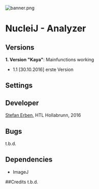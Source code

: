 ![banner.png](https://bitbucket.org/repo/LA8ez6/images/2002928435-banner.png)

# NucleiJ - Analyzer

## Versions

**1. Version "Kaya"**: Mainfunctions working
* 1.1  [30.10.2016] erste Version

## Settings



## Developer
[Stefan Erben](https://www.xing.com/profile/Stefan_Erben4), HTL Hollabrunn, 2016

## Bugs
t.b.d.

## Dependencies
* ImageJ

##Credits
t.b.d.